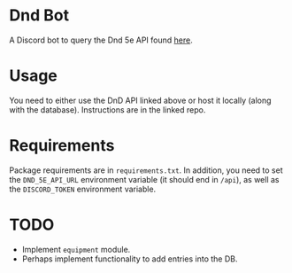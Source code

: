 # Dnd Bot
A Discord bot to query the Dnd 5e API found [here](https://github.com/5e-bits/5e-srd-api).

# Usage
You need to either use the DnD API linked above or host it locally (along with the database). Instructions are in the linked repo.

# Requirements
Package requirements are in ```requirements.txt```. In addition, you need to set the ```DND_5E_API_URL``` environment variable (it should end in ```/api```), as well as the ```DISCORD_TOKEN``` environment variable.

# TODO
- Implement ```equipment``` module.
- Perhaps implement functionality to add entries into the DB.